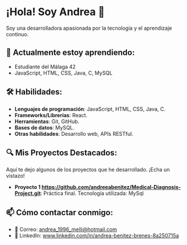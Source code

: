 # ¡Hola! Soy Andrea 👋

Soy una desarrolladora apasionada por la tecnología y el aprendizaje continuo.

## 🌱 Actualmente estoy aprendiendo:
- Estudiante del Málaga 42
- JavaScript, HTML, CSS, Java, C, MySQL


## 🛠️ Habilidades:
- **Lenguajes de programación**: JavaScript, HTML, CSS, Java, C.
- **Frameworks/Librerías**: React.
- **Herramientas**: Git, GitHub.
- **Bases de datos**: MySQL.
- **Otras habilidades**: Desarrollo web, APIs RESTful.

## 🔍 Mis Proyectos Destacados:
Aquí te dejo algunos de los proyectos que he desarrollado. ¡Echa un vistazo!

- **Proyecto 1 https://github.com/andreeabenitez/Medical-Diagnosis-Project.git**: Práctica final. Tecnología utilizada: MySql

## 📫 Cómo contactar conmigo:
- 📧 Correo: andrea_1996_melli@hotmail.com
- 🔗 LinkedIn: www.linkedin.com/in/andrea-benitez-brenes-8a250715a
